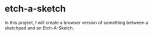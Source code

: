 # etch-a-sketch

In this project, I will create a browser version of something between a sketchpad and an Etch-A-Sketch.